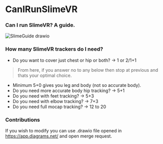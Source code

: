 # CanIRunSlimeVR
### Can I run SlimeVR? A guide.

![SlimeGuide drawio](https://github.com/MenacingExiler/CanIRunSlimeVR/assets/95016176/91724c3e-ce0b-4953-bd58-2f5349273378)


### How many SlimeVR trackers do I need?

- Do you want to cover just chest or hip or both? -> 1 or 2/1+1
>From here, if you answer no to any below then stop at previous and thats your optimal choice.
- Minimum 5+0 gives you leg and body (not so accurate body).
- Do you need more accurate body hip tracking? -> 5+1
- Do you need with feet tracking? -> 5+3
- Do you need with elbow tracking? -> 7+3
- Do you need full mocap tracking? -> 12 to 20

### Contributions

If you wish to modify you can use .drawio file opened in https://app.diagrams.net/ and open merge request.
